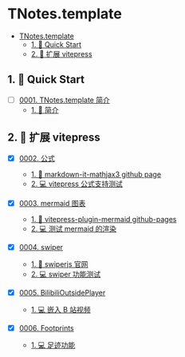 # TNotes.template

<!-- region:toc -->
- [TNotes.template](#tnotestemplate)
  - [1. 🚀 Quick Start](#1--quick-start)
  - [2. 📒 扩展 vitepress](#2--扩展-vitepress)
<!-- endregion:toc -->

## 1. 🚀 Quick Start

- [ ] [0001. TNotes.template 简介](https://github.com/Tdahuyou/TNotes.template/tree/main/notes/0001.%20TNotes.template%20%E7%AE%80%E4%BB%8B/README.md) <!-- [locale](./notes/0001.%20TNotes.template%20%E7%AE%80%E4%BB%8B/README.md) -->  
  - [1. 📒 简介](https://github.com/Tdahuyou/TNotes.template/tree/main/notes/0001.%20TNotes.template%20%E7%AE%80%E4%BB%8B/README.md#1--简介)
  

## 2. 📒 扩展 vitepress

- [x] [0002. 公式](https://github.com/Tdahuyou/TNotes.template/tree/main/notes/0002.%20%E5%85%AC%E5%BC%8F/README.md) <!-- [locale](./notes/0002.%20%E5%85%AC%E5%BC%8F/README.md) -->  
  - [1. 🔗 markdown-it-mathjax3 github page](https://github.com/Tdahuyou/TNotes.template/tree/main/notes/0002.%20%E5%85%AC%E5%BC%8F/README.md#1--markdown-it-mathjax3-github-page)
  - [2. 💻 vitepress 公式支持测试](https://github.com/Tdahuyou/TNotes.template/tree/main/notes/0002.%20%E5%85%AC%E5%BC%8F/README.md#2--vitepress-公式支持测试)
  

- [x] [0003. mermaid 图表](https://github.com/Tdahuyou/TNotes.template/tree/main/notes/0003.%20mermaid%20%E5%9B%BE%E8%A1%A8/README.md) <!-- [locale](./notes/0003.%20mermaid%20%E5%9B%BE%E8%A1%A8/README.md) -->  
  - [1. 🔗 vitepress-plugin-mermaid github-pages](https://github.com/Tdahuyou/TNotes.template/tree/main/notes/0003.%20mermaid%20%E5%9B%BE%E8%A1%A8/README.md#1--vitepress-plugin-mermaid-github-pages)
  - [2. 💻 测试 mermaid 的渲染](https://github.com/Tdahuyou/TNotes.template/tree/main/notes/0003.%20mermaid%20%E5%9B%BE%E8%A1%A8/README.md#2--测试-mermaid-的渲染)
  

- [x] [0004. swiper](https://github.com/Tdahuyou/TNotes.template/tree/main/notes/0004.%20swiper/README.md) <!-- [locale](./notes/0004.%20swiper/README.md) -->  
  - [1. 🔗 swiperjs 官网](https://github.com/Tdahuyou/TNotes.template/tree/main/notes/0004.%20swiper/README.md#1--swiperjs-官网)
  - [2. 💻 swiper 功能测试](https://github.com/Tdahuyou/TNotes.template/tree/main/notes/0004.%20swiper/README.md#2--swiper-功能测试)
  

- [x] [0005. BilibiliOutsidePlayer](https://github.com/Tdahuyou/TNotes.template/tree/main/notes/0005.%20BilibiliOutsidePlayer/README.md) <!-- [locale](./notes/0005.%20BilibiliOutsidePlayer/README.md) -->  
  - [1. 💻 嵌入 B 站视频](https://github.com/Tdahuyou/TNotes.template/tree/main/notes/0005.%20BilibiliOutsidePlayer/README.md#1--嵌入-b-站视频)
  

- [x] [0006. Footprints](https://github.com/Tdahuyou/TNotes.template/tree/main/notes/0006.%20Footprints/README.md) <!-- [locale](./notes/0006.%20Footprints/README.md) -->  
  - [1. 💻 足迹功能](https://github.com/Tdahuyou/TNotes.template/tree/main/notes/0006.%20Footprints/README.md#1--足迹功能)
  
